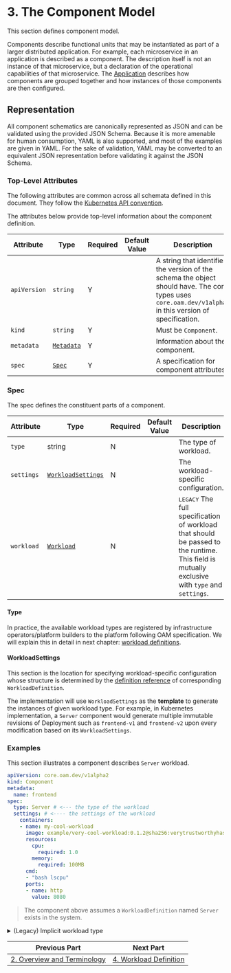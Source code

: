 # 3. The Component Model

This section defines component model.

Components describe functional units that may be instantiated as part of a larger distributed application. For example, each microservice in an application is described as a component. The description itself is not an instance of that microservice, but a declaration of the operational capabilities of that microservice. The [Application](7.application_configuration.md) describes how components are grouped together and how instances of those components are then configured.

## Representation

All component schematics are canonically represented as JSON and can be validated using the provided JSON Schema. Because it is more amenable for human consumption, YAML is also supported, and most of the examples are given in YAML. For the sake of validation, YAML may be converted to an equivalent JSON representation before validating it against the JSON Schema.

### Top-Level Attributes

The following attributes are common across all schemata defined in this document. They follow the [Kubernetes API convention](https://kubernetes.io/docs/concepts/overview/working-with-objects/kubernetes-objects/#required-fields).

The attributes below provide top-level information about the component definition.

| Attribute | Type | Required | Default Value | Description |
|-----------|------|----------|---------------|-------------|
| `apiVersion` | `string` | Y || A string that identifies the version of the schema the object should have. The core types uses `core.oam.dev/v1alpha2` in this version of specification. |
| `kind` | `string` | Y || Must be `Component`. |
| `metadata` | [`Metadata`](2.overview_and_terminology.md#metadata) | Y | | Information about the component. |
| `spec`| [`Spec`](#spec) | Y || A specification for component attributes. |

### Spec

The spec defines the constituent parts of a component.

| Attribute | Type | Required | Default Value | Description |
|-----------|------|----------|---------------|-------------|
| `type` | string | N | | The type of workload. |
| `settings` | [`WorkloadSettings`](#workloadsettings) | N | | The workload-specific configuration. |
| `workload` | [`Workload`](#workload) | N | | <kbd>LEGACY</kbd> The full specification of workload that should be passed to the runtime. This field is mutually exclusive with `type` and `settings`.|

#### Type

In practice, the available workload types are registered by infrastructure operators/platform builders to the platform following OAM specification. We will explain this in detail in next chapter: [workload definitions](4.workload_types.md).

#### WorkloadSettings

This section is the location for specifying workload-specific configuration whose structure is determined by the [definition reference](4.workload_types.md#DefinitionRef) of corresponding `WorkloadDefinition`. 

The implementation will use `WorkloadSettings` as the **template** to generate the instances of given workload type. For example, in Kubernetes implementation, a `Server` component would generate multiple immutable revisions of Deployment such as `frontend-v1` and `frontend-v2` upon every modification based on its `WorkloadSettings`.

### Examples

This section illustrates a component describes `Server` workload.

```yaml
apiVersion: core.oam.dev/v1alpha2
kind: Component
metadata:
  name: frontend
spec:
  type: Server # <--- the type of the workload
  settings: # <---- the settings of the workload
    containers:
    - name: my-cool-workload
      image: example/very-cool-workload:0.1.2@sha256:verytrustworthyhash
      resources:
        cpu:
          required: 1.0
        memory:
          required: 100MB
      cmd:
      - "bash lscpu"
      ports:
      - name: http
        value: 8080
```

> The component above assumes a `WorkloadDefinition` named `Server` exists in the system.

<details><summary>(Legacy) Implicit workload type </summary>
  
#### Implicit Workload Type <kbd>LEGACY</kbd>

> NOTE: this is a legacy format, but it will be kept supported in OAM Kubernetes runtime until further notice since there are known adoptions.

##### Workload

The `workload` field is unstructured and its schema is determined by [definition reference](4.workload_types.md#DefinitionRef) as well. The main use case for this section is for _implicit workload type_.

Implicit workload type allowed users to directly define Kubernetes API resource with `apiVersion` and `kind` in component and indicates its workload type is implicit:

```yaml
# This is a legacy example
apiVersion: core.oam.dev/v1alpha2
kind: Component
metadata:
  name: frontend
spec:
  workload:
    apiVersion: core.oam.dev/v1alpha2
    kind: ContainerizedWorkload
    spec:
      osType: linux
      containers:
      - name: my-cool-workload
        image: example/very-cool-workload:0.1.2@sha256:verytrustworthyhash
```

Note that implicit workload type must assume below `WorkloadDefinition` exist in the system:

```yaml
# This is a legacy example
apiVersion: core.oam.dev/v1alpha2
kind: WorkloadDefinition
metadata:
  name: containerizedworkloads.core.oam.dev # <--- must be the same with apiGroup + Kind in the component, as well as the definitionRef.name below.
spec:
  definitionRef:
    name: containerizedworkloads.core.oam.dev
```
</details>

| Previous Part        | Next Part           | 
| ------------- |-------------| 
|[2. Overview and Terminology](2.overview_and_terminology.md)|  [4. Workload Definition](4.workload_types.md) | 
